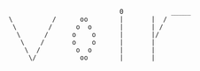  







                                       0            _____
           \          /      oo        |       |  /
            \        /      o  o       |       | / 
             \      /      o    o      |       |/
              \    /       o    o      |       |
               \  /         o  o       |       |
                \/           oo        |       |



                                

